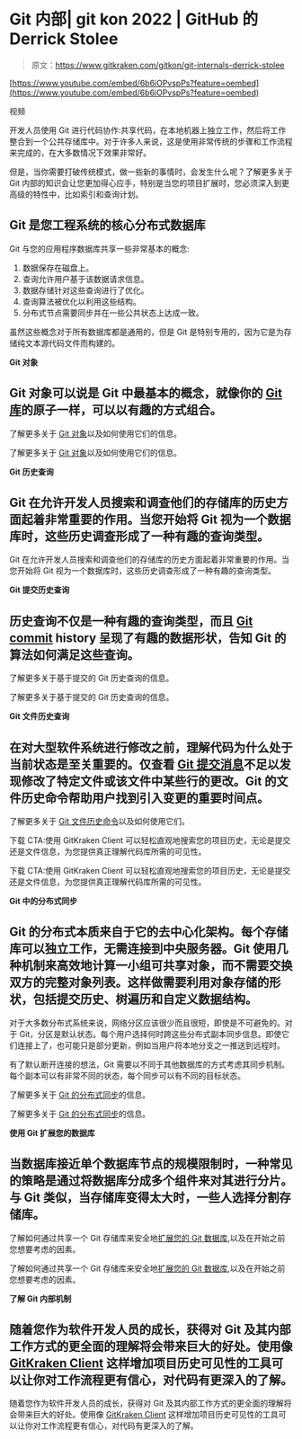 # Git 内部| git kon 2022 | GitHub 的 Derrick Stolee

> 原文：<https://www.gitkraken.com/gitkon/git-internals-derrick-stolee>

[https://www.youtube.com/embed/6b6iOPvspPs?feature=oembed](https://www.youtube.com/embed/6b6iOPvspPs?feature=oembed)

视频

开发人员使用 Git 进行代码协作:共享代码，在本地机器上独立工作，然后将工作整合到一个公共存储库中。对于许多人来说，这是使用非常传统的步骤和工作流程来完成的，在大多数情况下效果非常好。

但是，当你需要打破传统模式，做一些新的事情时，会发生什么呢？了解更多关于 Git 内部的知识会让您更加得心应手，特别是当您的项目扩展时，您必须深入到更高级的特性中，比如索引和查询计划。

## **Git 是您工程系统的核心分布式数据库**

Git 与您的应用程序数据库共享一些非常基本的概念:

1.  数据保存在磁盘上。
2.  查询允许用户基于该数据请求信息。
3.  数据存储针对这些查询进行了优化。
4.  查询算法被优化以利用这些结构。
5.  分布式节点需要同步并在一些公共状态上达成一致。

虽然这些概念对于所有数据库都是通用的，但是 Git 是特别专用的，因为它是为存储纯文本源代码文件而构建的。

**Git 对象**

## Git 对象可以说是 Git 中最基本的概念，就像你的 [Git 库](https://www.gitkraken.com/learn/git/tutorials/what-is-a-git-repository)的原子一样，可以以有趣的方式组合。

了解更多关于 [Git 对象](https://github.blog/2022-08-29-gits-database-internals-i-packed-object-store/)以及如何使用它们的信息。

了解更多关于 [Git 对象](https://github.blog/2022-08-29-gits-database-internals-i-packed-object-store/)以及如何使用它们的信息。

**Git 历史查询**

## Git 在允许开发人员搜索和调查他们的存储库的历史方面起着非常重要的作用。当您开始将 Git 视为一个数据库时，这些历史调查形成了一种有趣的查询类型。

Git 在允许开发人员搜索和调查他们的存储库的历史方面起着非常重要的作用。当您开始将 Git 视为一个数据库时，这些历史调查形成了一种有趣的查询类型。

**Git 提交历史查询**

## 历史查询不仅是一种有趣的查询类型，而且 [Git commit](https://www.gitkraken.com/learn/git/commit) history 呈现了有趣的数据形状，告知 Git 的算法如何满足这些查询。

了解更多关于基于提交的 Git 历史查询的信息。

了解更多关于基于提交的 Git 历史查询的信息。

**Git 文件历史查询**

## 在对大型软件系统进行修改之前，理解代码为什么处于当前状态是至关重要的。仅查看 [Git 提交消息](https://www.gitkraken.com/learn/git/best-practices/git-commit-message)不足以发现修改了特定文件或该文件中某些行的更改。Git 的文件历史命令帮助用户找到引入变更的重要时间点。

了解更多关于 [Git 文件历史命令](https://github.blog/2022-08-31-gits-database-internals-iii-file-history-queries/)以及如何使用它们。

下载 CTA:使用 GitKraken Client 可以轻松直观地搜索您的项目历史，无论是提交还是文件信息，为您提供真正理解代码库所需的可见性。

下载 CTA:使用 GitKraken Client 可以轻松直观地搜索您的项目历史，无论是提交还是文件信息，为您提供真正理解代码库所需的可见性。

**Git 中的分布式同步**

## Git 的分布式本质来自于它的去中心化架构。每个存储库可以独立工作，无需连接到中央服务器。Git 使用几种机制来高效地计算一小组可共享对象，而不需要交换双方的完整对象列表。这样做需要利用对象存储的形状，包括提交历史、树遍历和自定义数据结构。

对于大多数分布式系统来说，网络分区应该很少而且很短，即使是不可避免的。对于 Git，分区是默认状态。每个用户选择何时跨这些分布式副本同步信息。即使它们连接上了，也可能只是部分更新，例如当用户将本地分支之一推送到远程时。

有了默认断开连接的想法，Git 需要以不同于其他数据库的方式考虑其同步机制。每个副本可以有非常不同的状态，每个同步可以有不同的目标状态。

了解更多关于 [Git 的分布式同步](https://github.blog/2022-09-01-gits-database-internals-iv-distributed-synchronization/)的信息。

了解更多关于 [Git 的分布式同步](https://github.blog/2022-09-01-gits-database-internals-iv-distributed-synchronization/)的信息。

**使用 Git 扩展您的数据库**

## 当数据库接近单个数据库节点的规模限制时，一种常见的策略是通过将数据库分成多个组件来对其进行分片。与 Git 类似，当存储库变得太大时，一些人选择分割存储库。

了解如何通过共享一个 Git 存储库来安全地[扩展您的 Git 数据库](https://github.blog/2022-09-02-gits-database-internals-v-scalability/),以及在开始之前您想要考虑的因素。

了解如何通过共享一个 Git 存储库来安全地[扩展您的 Git 数据库](https://github.blog/2022-09-02-gits-database-internals-v-scalability/),以及在开始之前您想要考虑的因素。

**了解 Git 内部机制**

## 随着您作为软件开发人员的成长，获得对 Git 及其内部工作方式的更全面的理解将会带来巨大的好处。使用像 [GitKraken Client](https://www.gitkraken.com/git-client) 这样增加项目历史可见性的工具可以让你对工作流程更有信心，对代码有更深入的了解。

随着您作为软件开发人员的成长，获得对 Git 及其内部工作方式的更全面的理解将会带来巨大的好处。使用像 [GitKraken Client](https://www.gitkraken.com/git-client) 这样增加项目历史可见性的工具可以让你对工作流程更有信心，对代码有更深入的了解。